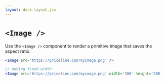 ```yaml
---
layout: docs-layout.jsx
---
```


# `<Image />`

Use the `<Image />` component to render a primitive image that saves the aspect ratio.

```jsx
<Image src='https://priceline.com/myimage.png' />

// Adding fixed width
<Image src='https://priceline.com/myimage.png' width='300' height='200' alt='My Image'/>
```

